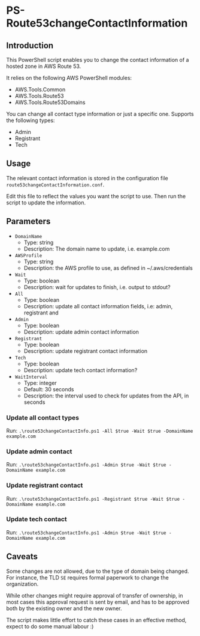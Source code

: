 # PS-Route53changeContactInformation

## Introduction

This PowerShell script enables you to change the contact information of a hosted zone in AWS Route 53.

It relies on the following AWS PowerShell modules:
- AWS.Tools.Common
- AWS.Tools.Route53
- AWS.Tools.Route53Domains

You can change all contact type information or just a specific one. Supports the following types:
- Admin
- Registrant
- Tech

## Usage

The relevant contact information is stored in the configuration file `route53changeContactInformation.conf`.

Edit this file to reflect the values you want the script to use. Then run the script to update the information.

## Parameters

- `DomainName`
  - Type: string
  - Description: The domain name to update, i.e. example.com
- `AWSProfile`
  - Type: string 
  - Description: the AWS profile to use, as defined in ~/.aws/credentials
- `Wait`
  - Type: boolean
  - Description: wait for updates to finish, i.e. output to stdout?
- `All`
  - Type: boolean
  - Description: update all contact information fields, i.e: admin, registrant and
- `Admin`
  - Type: boolean
  - Description: update admin contact information
- `Registrant`
  - Type: boolean
  - Description: update registrant contact information
- `Tech`
  - Type: boolean
  - Description: update tech contact information?
- `WaitInterval`
  - Type: integer
  - Default: 30 seconds
  - Description: the interval used to check for updates from the API, in seconds

### Update all contact types

Run: `.\route53changeContactInfo.ps1 -All $true -Wait $true -DomainName example.com`

### Update admin contact

Run: `.\route53changeContactInfo.ps1 -Admin $true -Wait $true -DomainName example.com`

### Update registrant contact

Run: `.\route53changeContactInfo.ps1 -Registrant $true -Wait $true -DomainName example.com`

### Update tech contact

Run: `.\route53changeContactInfo.ps1 -Admin $true -Wait $true -DomainName example.com`

## Caveats

Some changes are not allowed, due to the type of domain being changed. For instance, the TLD `SE` requires formal paperwork to change the organization.

While other changes might require approval of transfer of ownership, in most cases this approval request is sent by email, and has to be approved both by the existing owner and the new owner.

The script makes little effort to catch these cases in an effective method, expect to do some manual labour :) 

